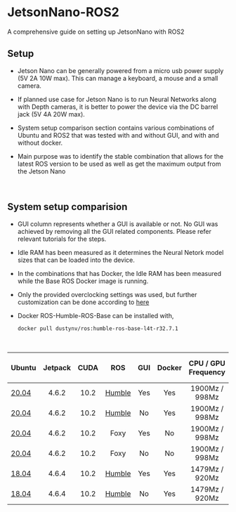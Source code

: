 # JetsonNano-ROS2
A comprehensive guide on setting up JetsonNano with ROS2

## Setup

- Jetson Nano can be generally powered from a micro usb power supply (5V 2A 10W max). This can manage a keyboard, a mouse and a small camera.
- If planned use case for Jetson Nano is to run Neural Networks along with Depth cameras, it is better to power the device via the DC barrel jack (5V 4A 20W max).

- System setup comparison section contains various combinations of Ubuntu and ROS2 that was tested with and without GUI, and with and without docker.

- Main purpose was to identify the stable combination that allows for the latest ROS version to be used as well as get the maximum output from the Jetson Nano

<br>

## System setup comparision

- GUI column represents whether a GUI is available or not. No GUI was achieved by removing all the GUI related components. Please refer relevant tutorials for the steps.

- Idle RAM has been measured as it determines the Neural Netork model sizes that can be loaded into the device. 

- In the combinations that has Docker, the Idle RAM has been measured while the Base ROS Docker image is running.

- Only the provided overclocking settings was used, but further customization can be done according to [here](https://qengineering.eu/overclocking-the-jetson-nano.html)

- Docker ROS-Humble-ROS-Base can be installed with,

    ```bash
    docker pull dustynv/ros:humble-ros-base-l4t-r32.7.1
    ```


<br>

| Ubuntu | Jetpack | CUDA | ROS | GUI | Docker | CPU / GPU Frequency | Idle RAM (GB) | Tutorial |
|---	|:---:|:---:|:---:|:---:|:---:|:---:|:---:|:---:|
| [20.04](https://github.com/Qengineering/Jetson-Nano-Ubuntu-20-image?tab=readme-ov-file#bare-image) | 4.6.2 | 10.2 |[Humble](https://hub.docker.com/layers/dustynv/ros/humble-ros-core-l4t-r32.7.1/images/sha256-833447d4c81735c71cd61587b9cd61275cf7158f44bec074a135e6f3e662187a?context=explore) | Yes	| Yes | 1900Mz / 998Mz |     |     |
| [20.04](https://github.com/Qengineering/Jetson-Nano-Ubuntu-20-image?tab=readme-ov-file#bare-image) | 4.6.2 | 10.2  |[Humble](https://hub.docker.com/layers/dustynv/ros/humble-ros-core-l4t-r32.7.1/images/sha256-833447d4c81735c71cd61587b9cd61275cf7158f44bec074a135e6f3e662187a?context=explore)	| No | Yes | 1900Mz / 998Mz |     |     |
| [20.04](https://github.com/Qengineering/Jetson-Nano-Ubuntu-20-image?tab=readme-ov-file#bare-image) | 4.6.2 | 10.2  |Foxy | Yes | No | 1900Mz / 998Mz | 1.5 / 3.9 | [Image](/images/u20-foxy-noDocker-Desktop.png) [Tutorial](/docs/u20-foxy-noDocker-Desktop.md) |
| [20.04](https://github.com/Qengineering/Jetson-Nano-Ubuntu-20-image?tab=readme-ov-file#bare-image) | 4.6.2 | 10.2  |Foxy | No	| No 	| 1900Mz / 998Mz | 0.4 / 3.9 | [Image](/images/u20-foxy-noDocker-noDesktop.png) [Tutorial](/docs/u20-foxy-noDocker-noDesktop.md) |
| [18.04](https://developer.nvidia.com/embedded/learn/get-started-jetson-nano-devkit#write)| 4.6.4 | 10.2  | [Humble](https://hub.docker.com/layers/dustynv/ros/humble-ros-core-l4t-r32.7.1/images/sha256-833447d4c81735c71cd61587b9cd61275cf7158f44bec074a135e6f3e662187a?context=explore) | Yes | Yes | 1479Mz / 920Mz | Really Slow | Not Successful | [Image](/images/u18-humble-Docker-Desktop.png) [Tutorial](/docs/u18-humble-Docker-Desktop.md) |
| [18.04](https://developer.nvidia.com/embedded/learn/get-started-jetson-nano-devkit#write)| 4.6.4 | 10.2  | [Humble](https://hub.docker.com/layers/dustynv/ros/humble-ros-core-l4t-r32.7.1/images/sha256-833447d4c81735c71cd61587b9cd61275cf7158f44bec074a135e6f3e662187a?context=explore)	| No | Yes | 1479Mz / 920Mz | Really slow | Not Successful |